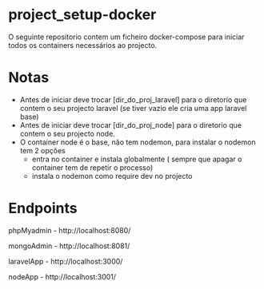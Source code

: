 # project_setup-docker

O seguinte repositorio contem um ficheiro docker-compose para iniciar todos os containers necessários ao projecto.

# Notas
 * Antes de iniciar deve trocar [dir_do_proj_laravel] para o diretorio que contem o seu projecto laravel (se tiver vazio ele cria uma app laravel base)
 * Antes de iniciar deve trocar [dir_do_proj_node] para o diretorio que contem o seu projecto node.
 * O container node é o base, não tem nodemon, para instalar o nodemon tem 2 opções
   * entra no container e instala globalmente ( sempre que apagar o container tem de repetir o processo)
   * instala o nodemon como require dev no projecto 
 
# Endpoints

phpMyadmin - http://localhost:8080/

mongoAdmin - http://localhost:8081/

laravelApp - http://localhost:3000/

nodeApp - http://localhost:3001/
